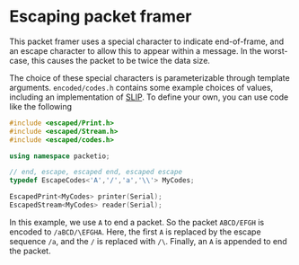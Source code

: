 Escaping packet framer
======================

This packet framer uses a special character to indicate end-of-frame, and an
escape character to allow this to appear within a message. In the worst-case,
this causes the packet to be twice the data size.

The choice of these special characters is parameterizable through template
arguments. `encoded/codes.h` contains some example choices of values, including
an implementation of [SLIP][]. To define your own, you can use code like the
following

```c++
#include <escaped/Print.h>
#include <escaped/Stream.h>
#include <escaped/codes.h>

using namespace packetio;

// end, escape, escaped end, escaped escape
typedef EscapeCodes<'A','/','a','\\'> MyCodes;

EscapedPrint<MyCodes> printer(Serial);
EscapedStream<MyCodes> reader(Serial);
```

In this example, we use `A` to end a packet. So the packet `ABCD/EFGH` is
encoded to `/aBCD/\EFGHA`. Here, the first `A` is replaced by the escape
sequence `/a`, and the `/` is replaced with `/\`. Finally, an `A` is appended to
end the packet.

 [SLIP]: https://en.wikipedia.org/wiki/Serial_Line_Internet_Protocol

